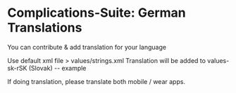 # Complications-Suite: German Translations

You can contribute & add translation for your language

Use default xml file > values/strings.xml
Translation will be added to values-sk-rSK (Slovak) -- example

If doing translation, please translate both mobile / wear apps.
